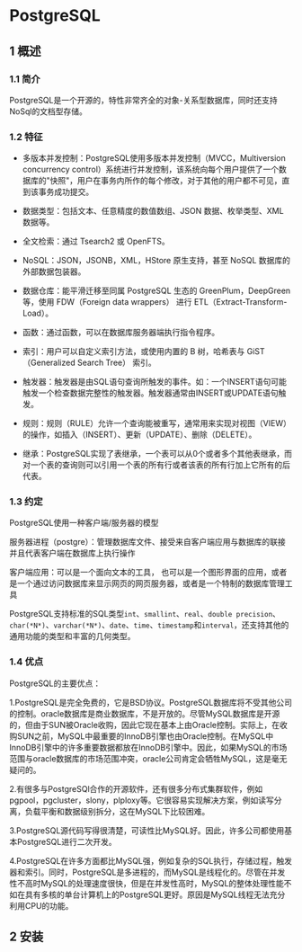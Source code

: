 # PostgreSQL

## 1 概述

### 1.1 简介

PostgreSQL是一个开源的，特性非常齐全的对象-关系型数据库，同时还支持NoSql的文档型存储。

### 1.2 特征

- 多版本并发控制：PostgreSQL使用多版本并发控制（MVCC，Multiversion concurrency control）系统进行并发控制，该系统向每个用户提供了一个数据库的"快照"，用户在事务内所作的每个修改，对于其他的用户都不可见，直到该事务成功提交。

- 数据类型：包括文本、任意精度的数值数组、JSON 数据、枚举类型、XML 数据等。

- 全文检索：通过 Tsearch2 或 OpenFTS。

- NoSQL：JSON，JSONB，XML，HStore 原生支持，甚至 NoSQL 数据库的外部数据包装器。

- 数据仓库：能平滑迁移至同属 PostgreSQL 生态的 GreenPlum，DeepGreen等，使用 FDW（Foreign data wrappers） 进行 ETL（Extract-Transform-Load）。

- 函数：通过函数，可以在数据库服务器端执行指令程序。

- 索引：用户可以自定义索引方法，或使用内置的 B 树，哈希表与 GiST（Generalized Search Tree） 索引。

- 触发器：触发器是由SQL语句查询所触发的事件。如：一个INSERT语句可能触发一个检查数据完整性的触发器。触发器通常由INSERT或UPDATE语句触发。

- 规则：规则（RULE）允许一个查询能被重写，通常用来实现对视图（VIEW）的操作，如插入（INSERT）、更新（UPDATE）、删除（DELETE）。

- 继承：PostgreSQL实现了表继承，一个表可以从0个或者多个其他表继承，而对一个表的查询则可以引用一个表的所有行或者该表的所有行加上它所有的后代表。
  

### 1.3 约定

PostgreSQL使用一种客户端/服务器的模型

服务器进程（postgre）：管理数据库文件、接受来自客户端应用与数据库的联接并且代表客户端在数据库上执行操作

客户端应用：可以是一个面向文本的工具， 也可以是一个图形界面的应用，或者是一个通过访问数据库来显示网页的网页服务器，或者是一个特制的数据库管理工具


PostgreSQL支持标准的SQL类型`int`、`smallint`、`real`、`double precision`、`char(*N*)`、`varchar(*N*)`、`date`、`time`、`timestamp`和`interval`，还支持其他的通用功能的类型和丰富的几何类型。

### 1.4 优点

PostgreSQL的主要优点：

1.PostgreSQL是完全免费的，它是BSD协议。PostgreSQL数据库将不受其他公司的控制。oracle数据库是商业数据库，不是开放的。尽管MySQL数据库是开源的，但由于SUN被Oracle收购，因此它现在基本上由Oracle控制。实际上，在收购SUN之前，MySQL中最重要的InnoDB引擎也由Oracle控制。在MySQL中InnoDB引擎中的许多重要数据都放在InnoDB引擎中。因此，如果MySQL的市场范围与oracle数据库的市场范围冲突，oracle公司肯定会牺牲MySQL，这是毫无疑问的。

2.有很多与PostgreSQl合作的开源软件，还有很多分布式集群软件，例如pgpool，pgcluster，slony，plploxy等。它很容易实现解决方案，例如读写分离，负载平衡和数据级别拆分，这在MySQL下比较困难。

3.PostgreSQL源代码写得很清楚，可读性比MySQL好。因此，许多公司都使用基本PostgreSQL进行二次开发。

4.PostgreSQL在许多方面都比MySQL强，例如复杂的SQL执行，存储过程，触发器和索引。同时，PostgreSQL是多进程的，而MySQL是线程化的。尽管在并发性不高时MySQL的处理速度很快，但是在并发性高时，MySQL的整体处理性能不如在具有多核的单台计算机上的PostgreSQL更好。原因是MySQL线程无法充分利用CPU的功能。



## 2 安装



